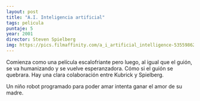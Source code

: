 ```yaml
---
layout: post
title: "A.I. Inteligencia artificial"
tags: pelicula
puntaje: 5
year: 2001
director: Steven Spielberg
img: https://pics.filmaffinity.com/a_i_artificial_intelligence-535598622-large.jpg
---
```


Comienza como una película escalofriante pero luego, al igual que el guión, se va humanizando y se vuelve esperanzadora. Cómo si el guión se quebrara. Hay una clara colaboración entre Kubrick y Spielberg.

Un niño robot programado para poder amar intenta ganar el amor de su madre.
